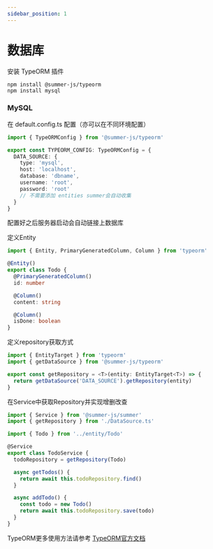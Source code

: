 ```yaml
---
sidebar_position: 1
---
```


# 数据库

安装 TypeORM 插件

```
npm install @summer-js/typeorm
npm install mysql
```

### MySQL

在 default.config.ts 配置（亦可以在不同环境配置）

```ts title="config/default.config.ts"
import { TypeORMConfig } from '@summer-js/typeorm'

export const TYPEORM_CONFIG: TypeORMConfig = {
  DATA_SOURCE: {
    type: 'mysql',
    host: 'localhost',
    database: 'dbname',
    username: 'root',
    password: 'root'
    // 不需要添加 entities summer会自动收集
  }
}
```
配置好之后服务器启动会自动链接上数据库

定义Entity
```ts title="entity/Todo.ts"
import { Entity, PrimaryGeneratedColumn, Column } from 'typeorm'

@Entity()
export class Todo {
  @PrimaryGeneratedColumn()
  id: number

  @Column()
  content: string

  @Column()
  isDone: boolean
}
```

定义repository获取方式
```ts title="DataSource.ts"
import { EntityTarget } from 'typeorm'
import { getDataSource } from '@summer-js/typeorm'

export const getRepository = <T>(entity: EntityTarget<T>) => {
  return getDataSource('DATA_SOURCE').getRepository(entity)
}
```

在Service中获取Repository并实现增删改查
```ts title="service/TodoService.ts"
import { Service } from '@summer-js/summer'
import { getRepository } from './DataSource.ts'

import { Todo } from '../entity/Todo'

@Service
export class TodoService {
  todoRepository = getRepository(Todo)

  async getTodos() {
    return await this.todoRepository.find()
  }

  async addTodo() {
    const todo = new Todo()
    return await this.todoRepository.save(todo)
  }
}
```


TypeORM更多使用方法请参考 [TypeORM官方文档](https://typeorm.io/)